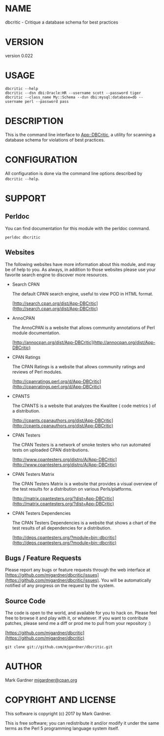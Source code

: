 # NAME

dbcritic - Critique a database schema for best practices

# VERSION

version 0.022

# USAGE

    dbcritic --help
    dbcritic --dsn dbi:Oracle:HR --username scott --password tiger
    dbcritic --class_name My::Schema --dsn dbi:mysql:database=db --username perl --password pass

# DESCRIPTION

This is the command line interface to [App::DBCritic](https://metacpan.org/pod/App::DBCritic),
a utility for scanning a database schema for violations of best practices.

# CONFIGURATION

All configuration is done via the command line options described by
`dbcritic --help`.

# SUPPORT

## Perldoc

You can find documentation for this module with the perldoc command.

    perldoc dbcritic

## Websites

The following websites have more information about this module, and may be of help to you. As always,
in addition to those websites please use your favorite search engine to discover more resources.

- Search CPAN

    The default CPAN search engine, useful to view POD in HTML format.

    [http://search.cpan.org/dist/App-DBCritic](http://search.cpan.org/dist/App-DBCritic)

- AnnoCPAN

    The AnnoCPAN is a website that allows community annotations of Perl module documentation.

    [http://annocpan.org/dist/App-DBCritic](http://annocpan.org/dist/App-DBCritic)

- CPAN Ratings

    The CPAN Ratings is a website that allows community ratings and reviews of Perl modules.

    [http://cpanratings.perl.org/d/App-DBCritic](http://cpanratings.perl.org/d/App-DBCritic)

- CPANTS

    The CPANTS is a website that analyzes the Kwalitee ( code metrics ) of a distribution.

    [http://cpants.cpanauthors.org/dist/App-DBCritic](http://cpants.cpanauthors.org/dist/App-DBCritic)

- CPAN Testers

    The CPAN Testers is a network of smoke testers who run automated tests on uploaded CPAN distributions.

    [http://www.cpantesters.org/distro/A/App-DBCritic](http://www.cpantesters.org/distro/A/App-DBCritic)

- CPAN Testers Matrix

    The CPAN Testers Matrix is a website that provides a visual overview of the test results for a distribution on various Perls/platforms.

    [http://matrix.cpantesters.org/?dist=App-DBCritic](http://matrix.cpantesters.org/?dist=App-DBCritic)

- CPAN Testers Dependencies

    The CPAN Testers Dependencies is a website that shows a chart of the test results of all dependencies for a distribution.

    [http://deps.cpantesters.org/?module=bin::dbcritic](http://deps.cpantesters.org/?module=bin::dbcritic)

## Bugs / Feature Requests

Please report any bugs or feature requests through the web
interface at [https://github.com/mjgardner/dbcritic/issues](https://github.com/mjgardner/dbcritic/issues). You will be automatically notified of any
progress on the request by the system.

## Source Code

The code is open to the world, and available for you to hack on. Please feel free to browse it and play
with it, or whatever. If you want to contribute patches, please send me a diff or prod me to pull
from your repository :)

[https://github.com/mjgardner/dbcritic](https://github.com/mjgardner/dbcritic)

    git clone git://github.com/mjgardner/dbcritic.git

# AUTHOR

Mark Gardner <mjgardner@cpan.org>

# COPYRIGHT AND LICENSE

This software is copyright (c) 2017 by Mark Gardner.

This is free software; you can redistribute it and/or modify it under
the same terms as the Perl 5 programming language system itself.
